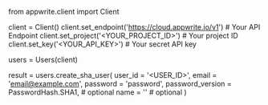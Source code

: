 from appwrite.client import Client

client = Client()
client.set_endpoint('https://cloud.appwrite.io/v1') # Your API Endpoint
client.set_project('<YOUR_PROJECT_ID>') # Your project ID
client.set_key('<YOUR_API_KEY>') # Your secret API key

users = Users(client)

result = users.create_sha_user(
    user_id = '<USER_ID>',
    email = 'email@example.com',
    password = 'password',
    password_version = PasswordHash.SHA1, # optional
    name = '<NAME>' # optional
)
